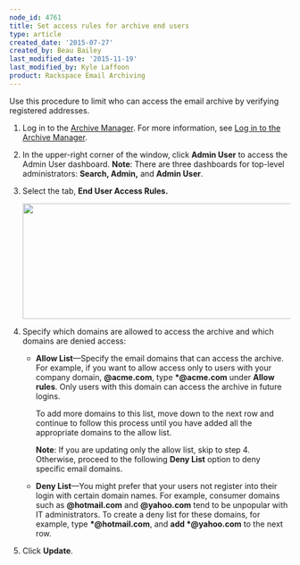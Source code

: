 ```yaml
---
node_id: 4761
title: Set access rules for archive end users
type: article
created_date: '2015-07-27'
created_by: Beau Bailey
last_modified_date: '2015-11-19'
last_modified_by: Kyle Laffoon
product: Rackspace Email Archiving
---
```


Use this procedure to limit who can access the email archive by
verifying registered addresses.

1.  Log in to the [Archive
    Manager](https://cp.rackspace.com/Login.aspx?ReturnUrl=%2f).
    For more information, see [Log in to the Archive
    Manager](/how-to/log-in-to-the-archive-manager).

2.  In the upper-right corner of the window, click **Admin User** to
    access the Admin User dashboard.
    **Note**: There are three dashboards for top-level
    administrators:  **Search, Admin,** and **Admin User**.

3.  Select the tab, **End User Access Rules.**

    <img src="https://8026b2e3760e2433679c-fffceaebb8c6ee053c935e8915a3fbe7.ssl.cf2.rackcdn.com/field/image/Screen%20Shot%202015-08-27%20at%2011.34.43%20AM.png" width="551" height="207" />

4.  Specify which domains are allowed to access the archive and which
    domains are denied access:

    -   **Allow List**&mdash;Specify the email domains that can access
        the archive. For example,  if you want to allow access only to
        users with your company domain, **@acme.com**, type
        **\*@acme.com** under **Allow rules**. Only users with this
        domain can access the archive in future logins.

        To add more domains to this list, move down to the next row and
        continue to follow this process until you have added all the
        appropriate domains to the allow list.

        **Note**:  If you are updating only the allow list, skip to step
        4.  Otherwise, proceed to the following **Deny List** option to
        deny specific email domains.

    -   **Deny List**&mdash;You might prefer that your users not register into
        their login with certain domain names. For example, consumer
        domains such as **@hotmail.com** and **@yahoo.com** tend to be
        unpopular with IT administrators. To create a deny list for
        these domains, for example, type **\*@hotmail.com**, and **add
        \*@yahoo.com** to the next row.


5.  Click **Update**.


